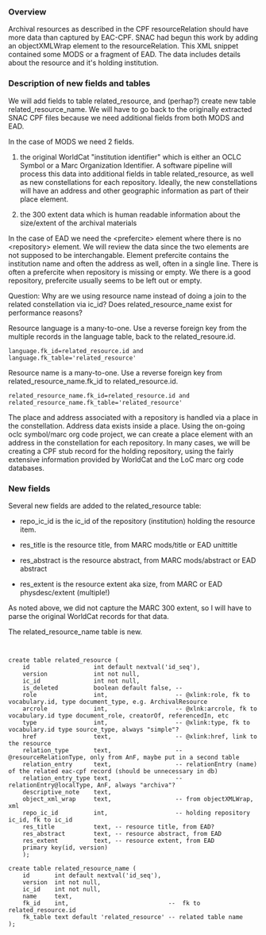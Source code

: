 
### Overview

Archival resources as described in the CPF resourceRelation should have more data than captured by
EAC-CPF. SNAC had begun this work by adding an objectXMLWrap element to the resourceRelation. This XML snippet
contained some MODS or a fragment of EAD. The data includes details about the resource and it's holding
institution.

### Description of new fields and tables

We will add fields to table related_resource, and (perhap?) create new table related_resource_name. We will have to go back to the originally extracted SNAC CPF files because we need additional fields from both MODS and EAD.

In the case of MODS we need 2 fields.

1) the original WorldCat "institution identifier" which is either an OCLC Symbol or a Marc Organization
Identifier. A software pipeline will process this data into additional fields in table related_resource, as
well as new constellations for each repository. Ideally, the new constellations will have an address and other
geographic information as part of their place element.

2) the 300 extent data which is human readable information about the size/extent of the archival materials

In the case of EAD we need the \<prefercite> element where there is no \<repository> element. We will review
the data since the two elements are not supposed to be interchangable. Element prefercite contains the
institution name and often the address as well, often in a single line. There is often a prefercite when
repository is missing or empty. We there is a good repository, prefercite usually seems to be left out or
empty.

Question: Why are we using resource name instead of doing a join to the related constellation via ic_id? Does
related_resource_name exist for performance reasons?


Resource language is a many-to-one. Use a reverse foreign key from the multiple records in the language
table, back to the related_resoure.id.

```
language.fk_id=related_resource.id and language.fk_table='related_resource'
```

Resource name is a many-to-one. Use a reverse foreign key from related_resource_name.fk_id to related_resource.id.

```
related_resource_name.fk_id=related_resource.id and related_resource_name.fk_table='related_resource'
```

The place and address associated with a repository is handled via a place in the constellation. Address data
exists inside a place. Using the on-going oclc symbol/marc org code project, we can create a place element with an
address in the constellation for each repository. In many cases, we will be creating a CPF stub record for the
holding repository, using the fairly extensive information provided by WorldCat and the LoC marc org code
databases.


### New fields

Several new fields are added to the related_resource table:

- repo_ic_id is the ic_id of the repository (institution) holding the resource item.

- res_title is the resource title, from MARC mods/title or EAD unittitle

- res_abstract is the resource abstract, from MARC mods/abstract or EAD abstract

- res_extent is the resource extent aka size, from MARC or EAD physdesc/extent (multiple!)

As noted above, we did not capture the MARC 300 extent, so I will have to parse the original WorldCat records for that data.

The related_resource_name table is new.


```


create table related_resource (
    id                  int default nextval('id_seq'),
    version             int not null,
    ic_id               int not null,
    is_deleted          boolean default false, --
    role                int,                   -- @xlink:role, fk to vocabulary.id, type document_type, e.g. ArchivalResource
    arcrole             int,                   -- @xlnk:arcrole, fk to vocabulary.id type document_role, creatorOf, referencedIn, etc
    type                int,                   -- @xlink:type, fk to vocabulary.id type source_type, always "simple"?
    href                text,                  -- @xlink:href, link to the resource
    relation_type       text,                  -- @resourceRelationType, only from AnF, maybe put in a second table
    relation_entry      text,                  -- relationEntry (name) of the related eac-cpf record (should be unnecessary in db)
    relation_entry_type text,                  -- relationEntry@localType, AnF, always "archiva"?
    descriptive_note    text,
    object_xml_wrap     text,                  -- from objectXMLWrap, xml
    repo_ic_id          int,                   -- holding repository ic_id, fk to ic_id
    res_title           text, -- resource title, from EAD?
    res_abstract        text, -- resource abstract, from EAD
    res_extent          text, -- resource extent, from EAD
    primary key(id, version)
    );

create table related_resource_name (
    id       int default nextval('id_seq'),
    version  int not null,
    ic_id    int not null,
    name     text,
    fk_id    int,                            --  fk to related_resource.id
    fk_table text default 'related_resource' -- related table name
);

```
